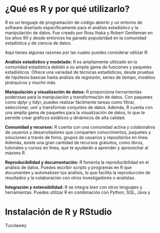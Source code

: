# ¿Qué es R y por qué utilizarlo?

R es un lenguaje de programación de código abierto y un entorno de software diseñado específicamente para el análisis estadístico y la manipulación de datos. Fue creado por Ross Ihaka y Robert Gentleman en los años 90 y desde entonces ha ganado popularidad en la comunidad estadística y de ciencia de datos.

Aquí tienes algunas razones por las cuales puedes considerar utilizar R:

**Análisis estadístico y modelado:** R es ampliamente utilizado en la comunidad estadística debido a su amplia gama de funciones y paquetes estadísticos. Ofrece una variedad de técnicas estadísticas, desde pruebas de hipótesis básicas hasta análisis de regresión, series de tiempo, modelos jerárquicos y mucho más.

**Manipulación y visualización de datos:** R proporciona herramientas poderosas para la manipulación y transformación de datos. Con paquetes como dplyr y tidyr, puedes realizar fácilmente tareas como filtrar, seleccionar, unir y transformar conjuntos de datos. Además, R cuenta con una amplia gama de paquetes para la visualización de datos, lo que te permite crear gráficos estáticos y dinámicos de alta calidad.

**Comunidad y recursos:** R cuenta con una comunidad activa y colaborativa de usuarios y desarrolladores que comparten conocimientos, paquetes y soluciones a través de foros, grupos de usuarios y repositorios en línea. Además, existe una gran cantidad de recursos gratuitos, como libros, tutoriales y cursos en línea, que te ayudarán a aprender y aprovechar al máximo R.

**Reproducibilidad y documentación:** R fomenta la reproducibilidad en el análisis de datos. Puedes escribir scripts y programas en R que documenten y automatizen tus análisis, lo que facilita la reproducción de resultados y la colaboración con otros investigadores o analistas.

**Integración y extensibilidad:** R se integra bien con otros lenguajes y herramientas. Puedes utilizar R en combinación con Python, SQL, Java y

# Instalación de R y RStudio

Tucolawey
